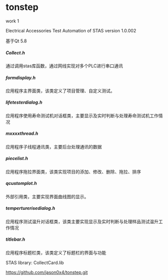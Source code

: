 # tonstep
work 1

Electrical Accessories Test Automation of STAS
version 1.0.002

基于Qt 5.8 

##### Collect.h #####
通过调用stas库函数，通过网线实现对多个PLC进行串口通讯

##### formdisplay.h #####
应用程序主界面类，该类定义了项目管理、自定义测试。

##### lifetesterdialog.h #####
应用程序使用寿命测试机对话框类，主要显示及实时判断与处理寿命测试机工作情况

##### mxxxxthread.h #####
应用程序子线程通讯类，主要后台处理通讯的数据

##### piecelist.h #####
应用程序拖拉界面类，该类实现项目的添加、修改、删除、拖拉、排序

##### qcustomplot.h #####
外部引用类，主要实现界面曲线图的显示。

##### temperturerisedialog.h #####
应用程序测试温升对话框类，该类主要实现显示及实时判断与处理样品测试温升工作情况

##### titlebar.h #####
应用程序标题栏类，该类定义了标题栏的界面与功能

STAS library: CollectCard.lib

https://github.com/jason0x4/tonstep.git

